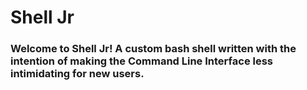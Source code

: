 # Shell Jr

### Welcome to Shell Jr! A custom bash shell written with the intention of making the Command Line Interface less intimidating for new users.

